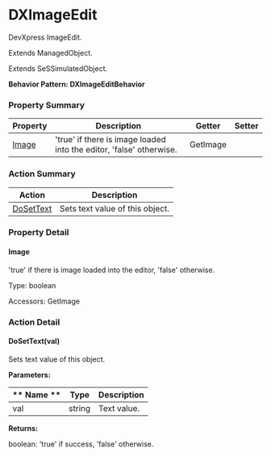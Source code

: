 # DXImageEdit

DevXpress ImageEdit.
 
Extends ManagedObject.

Extends SeSSimulatedObject.





**Behavior Pattern: DXImageEditBehavior**


<!-- ============================== property summary ========================== -->

	

### Property Summary

| **Property** | **Description** | **Getter** | **Setter** |
| ------------ | --------------- | ---------- | ---------- |
| [Image](#Image) | 'true' if there is image loaded into the editor, 'false' otherwise. | GetImage |  |



	
<!-- ============================== action summary ========================== -->



### Action Summary

|  **Action** | **Description** | 
| ----------- | --------------- |
|	[DoSetText](#DoSetText) | Sets text value of this object. |




<!-- ============================== property detail ========================== -->
	
### Property Detail
		
<a name="Image"></a>
#### Image


'true' if there is image loaded into the editor, 'false' otherwise.

			
	
			
Type: boolean
			
			
Accessors: GetImage
			
		
	
	
<!-- ============================== action detail ========================== -->
	
### Action Detail
		
<a name="DoSetText"></a>    
#### DoSetText(val)

Sets text value of this object.


**Parameters:**

|	** Name ** | **Type** | **Description** |
| ---------- | -------- | --------------- |
| val | string |	Text value. |




**Returns:**

boolean: 'true' if success, 'false' otherwise.




	

